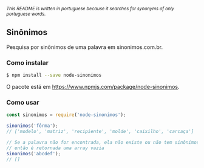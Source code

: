 <sup>_This README is written in portuguese because it searches for synonyms of only portuguese words._</sup>

## Sinônimos

Pesquisa por sinônimos de uma palavra em sinonimos.com.br.

### Como instalar

```bash
$ npm install --save node-sinonimos
```

O pacote está em https://www.npmjs.com/package/node-sinonimos.

### Como usar

```js
const sinonimos = require('node-sinonimos');

sinonimos('fôrma');
// ['modelo', 'matriz', 'recipiente', 'molde', 'caixilho', 'carcaça']

// Se a palavra não for encontrada, ela não existe ou não tem sinônimos,
// então é retornada uma array vazia
sinonimos('abcdef');
// []
```